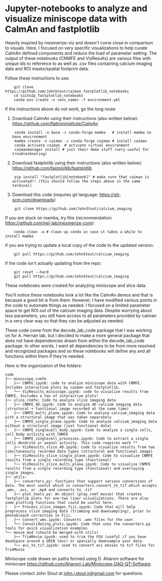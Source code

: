 # Jupyter-notebooks to analyze and visualize miniscope data with CaImAn and fastplotlib
Heavily inspired by mesmerize-viz and doesn't come close in comparison to visuals. Here, I focused on very specific visualizations to help curate CaImAn defined components and reduce the load of parameter setting. The output of these notebooks (CNMFE and VizResults) are various files with unique ids to reference to as well as .csv files containing calcium imaging data and ROI masks/spatial footprint data. 

Follow these instructions to use:

        git clone https://github.com/JohnStout/caiman_fastplotlib_notebooks
        cd suite2p_fastplotlib_notebooks
        conda env create -n <env_name> -f environment.yml

If the instructions above do not work, go the long route:

1) Download CaImAn using their instructions (also written below): https://github.com/flatironinstitute/CaImAn

        conda install -n base -c conda-forge mamba   # install mamba in base environment
        mamba create -n caiman -c conda-forge caiman # install caiman
        conda activate caiman  # activate virtual environment
        caimanmanager install # just their demo stuff (very useful for troubleshooting)
        
3) Download fastplotlib using their instructions (also written below): https://github.com/fastplotlib/fastplotlib
   
        pip install "fastplotlib[notebook]" # make sure that caiman is activated!! (this should follow the steps above in the same terminal)

4) Download this code (requires git language: https://git-scm.com/downloads)

        git clone https://github.com/JohnStout/calcium_imaging

If you are stuck on mamba, try this (recommendation: https://github.com/nel-lab/mesmerize-core):

        conda clean -a # clean up conda in case it takes a while to install mamba

If you are trying to update a local copy of the code to the updated version:

        git pull https://github.com/JohnStout/calcium_imaging

If the code isn't actually updating from the repo:

        git reset --hard
        git pull https://github.com/JohnStout/calcium_imaging

These notebooks were created for analyzing miniscope and slice data.

You'll notice these notebooks look a lot like the CaImAn demos and that is because a good bit is from them. However, I have modified various points in the code to automate things as needed. I focused on a limited parameter space to get ROI out of the calcium imaging data. Despite worrying about less parameters, you still have access to all parameters provided by caiman in a very clear way so that they can be adjusted as needed.

These code come from the decode_lab_code package that I was working on for A. Hernan lab, but I decided to make a more general package that does not have dependencies drawn from within the decode_lab_code package. In other words, I want all dependencies to be from more resolved and recognized packages and so these notebooks will define any and all functions within them if they're needed.

Here is the organization of the folders:

    code
    ├── miniscope_cnmfe
    │   ├── CNMFE.ipynb: code to analyze miniscope data with CNMFE. Includes interactive plots by caiman and fastplotlib. 
    │   └── VizResults_miniscope.ipynb: code to visualize results from CNMFE. Includes a ton of interactive plots!
    ├── slice_cnmfe: Code to analyze slice imaging data
    │   ├── CNMFE_4D.ipynb: Code to analyze 4D calcium imaging data (structural + functional image recorded at the same time)
    │   ├── CNMFE_multi_plane.ipynb: Code to analyze calcium_imaging data with a structural image that was taken separately
    │   ├── CNMFE_single_plane.ipynb: Code to analyze calcium_imaging data without a structural image (just functional data)
    │   ├── CNMFE_singlecell_body.ipynb: Code to analyze a single cells, cell body activity with CNMFE
    │   ├── CNMFE_singlecell_processes.ipynb: Code to extract a single cells dendrite or axonal activity. This code requires work **
    │   ├── VizResults_slice_4D.ipynb: code to visualize results from two simultaneously recorded data types (structural and functional image)
    │   ├── VizResults_slice_single_plane.ipynb: Code to visualize CNMFE results from a single recording type (Functional)
    │   └── VizResults_slice_multi_plane.ipynb: Code to visualize CNMFE results from a single recording type (Functional) and overlaying single images.
    ├── utils: 
    │   ├── converters.py: functions that support various conversions of data. The most useful which is converters.convert_to_tif which accepts .wmv, .avi, or .mp4 and converts to .tif
    │   ├── plot_tools.py: An object (play_cnmf_movie) that creates fastplotlib plots for one-two liner visualizations. There are also some plotting functions that could be useful here.
    │   ├── Process_slice_images_fiji.ipynb: Code that will help preprocess slice imaging data (trimming and downsampling), prior to photobleach correction in Fiji.
    │   ├── Convert_wmv.ipynb: Converts .wmv files for the user.
    │   └── Consolidating_plots.ipynb: Code that uses the converters.py tools for quick visualization examples
    └── movie_mod (should be merged with utils)
        ├── TrimMovie.ipynb: used to trim the FOV (useful if you have deadspace around a GRIN lens) or spatially downsample your data.
        └── avi_to_tif.ipynb: used to convert avi movies to tif files for TrimMovie

Miniscope code draws on paths formed using D. Aharoni software for miniscope https://github.com/Aharoni-Lab/Miniscope-DAQ-QT-Software.

Please contact John Stout at john.j.stout.jr@gmail.com for questions.
